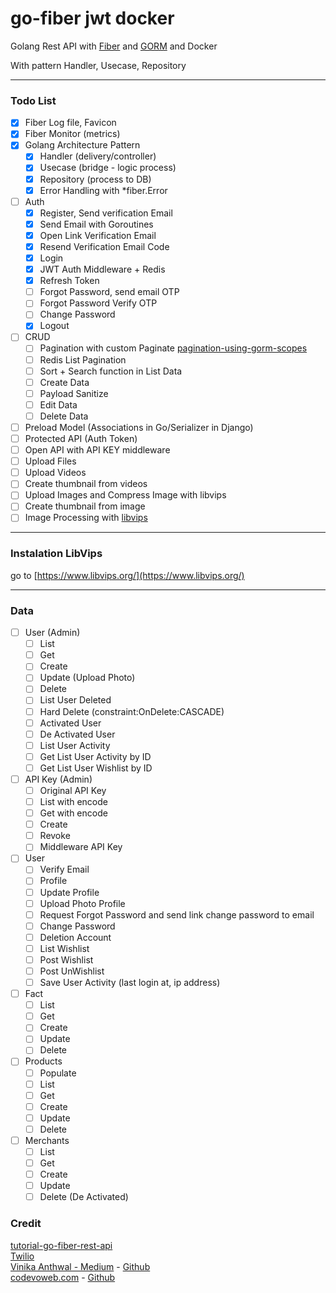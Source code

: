 # go-fiber jwt docker

Golang Rest API with [Fiber](https://github.com/gofiber/fiber) and [GORM](https://github.com/go-gorm/gorm) and Docker

With pattern Handler, Usecase, Repository

---

### Todo List

- [x] Fiber Log file, Favicon
- [x] Fiber Monitor (metrics)
- [x] Golang Architecture Pattern
  - [x] Handler (delivery/controller)
  - [x] Usecase (bridge - logic process)
  - [x] Repository (process to DB)
  - [x] Error Handling with *fiber.Error
- [ ] Auth
  - [x] Register, Send verification Email
  - [x] Send Email with Goroutines
  - [x] Open Link Verification Email
  - [x] Resend Verification Email Code
  - [x] Login
  - [x] JWT Auth Middleware + Redis
  - [x] Refresh Token
  - [ ] Forgot Password, send email OTP
  - [ ] Forgot Password Verify OTP
  - [ ] Change Password
  - [x] Logout
- [ ] CRUD
  - [ ] Pagination with custom Paginate [pagination-using-gorm-scopes](https://dev.to/rafaelgfirmino/pagination-using-gorm-scopes-3k5f)
  - [ ] Redis List Pagination
  - [ ] Sort + Search function in List Data
  - [ ] Create Data
  - [ ] Payload Sanitize
  - [ ] Edit Data
  - [ ] Delete Data
- [ ] Preload Model (Associations in Go/Serializer in Django)
- [ ] Protected API (Auth Token)
- [ ] Open API with API KEY middleware
- [ ] Upload Files
- [ ] Upload Videos
- [ ] Create thumbnail from videos
- [ ] Upload Images and Compress Image with libvips
- [ ] Create thumbnail from image
- [ ] Image Processing with [libvips](https://www.libvips.org/)

---

### Instalation LibVips

go to [https://www.libvips.org/](https://www.libvips.org/)

---

### Data

- [ ] User (Admin)
  - [ ] List
  - [ ] Get
  - [ ] Create
  - [ ] Update (Upload Photo)
  - [ ] Delete
  - [ ] List User Deleted
  - [ ] Hard Delete (constraint:OnDelete:CASCADE)
  - [ ] Activated User
  - [ ] De Activated User
  - [ ] List User Activity
  - [ ] Get List User Activity by ID
  - [ ] Get List User Wishlist by ID
- [ ] API Key (Admin)
  - [ ] Original API Key
  - [ ] List with encode
  - [ ] Get with encode
  - [ ] Create
  - [ ] Revoke
  - [ ] Middleware API Key
- [ ] User
  - [ ] Verify Email
  - [ ] Profile
  - [ ] Update Profile
  - [ ] Upload Photo Profile
  - [ ] Request Forgot Password and send link change password to email
  - [ ] Change Password
  - [ ] Deletion Account
  - [ ] List Wishlist
  - [ ] Post Wishlist
  - [ ] Post UnWishlist
  - [ ] Save User Activity (last login at, ip address)
- [ ] Fact
  - [ ] List
  - [ ] Get
  - [ ] Create
  - [ ] Update
  - [ ] Delete
- [ ] Products
  - [ ] Populate
  - [ ] List
  - [ ] Get
  - [ ] Create
  - [ ] Update
  - [ ] Delete
- [ ] Merchants
  - [ ] List
  - [ ] Get
  - [ ] Create
  - [ ] Update
  - [ ] Delete (De Activated)

### Credit

[tutorial-go-fiber-rest-api](https://github.com/koddr/tutorial-go-fiber-rest-api)  
[Twilio](https://www.twilio.com/blog/build-restful-api-using-golang-and-gin)  
[Vinika Anthwal - Medium](https://medium.com/@22vinikaanthwal/register-login-api-with-jwt-authentication-in-golang-gin-740633e5707b) - [Github](https://github.com/VinikaAnthwal/go-jwt)  
[codevoweb.com](https://codevoweb.com/how-to-properly-use-jwt-for-authentication-in-golang/) - [Github](https://github.com/wpcodevo/golang-fiber-jwt-rs256)
